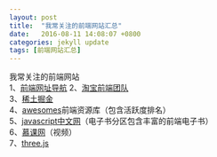 ```yaml
---
layout: post
title:  "我常关注的前端网站汇总"
date:   2016-08-11 14:08:07 +0800
categories: jekyll update
tags: [前端网站汇总]
---
```

我常关注的前端网站  
1、[前端网址导航]
2、[淘宝前端团队]  
3、[稀土掘金]  
4、[awesomes]前端资源库（包含活跃度排名）    
5、[javascript中文网]（电子书分区包含丰富的前端电子书）  
6、[慕课网]（视频）  
7、[three.js]  

[前端网址导航]: http://www.daqianduan.com/nav
[淘宝前端团队]: http://taobaofed.org/
[稀土掘金]:http://gold.xitu.io/search/canvas
[awesomes]:https://www.awesomes.cn/
[javascript中文网]:http://www.javascriptcn.com/thread-2.html
[慕课网]:http://www.imooc.com/
[three.js]: http://threejs.org/


